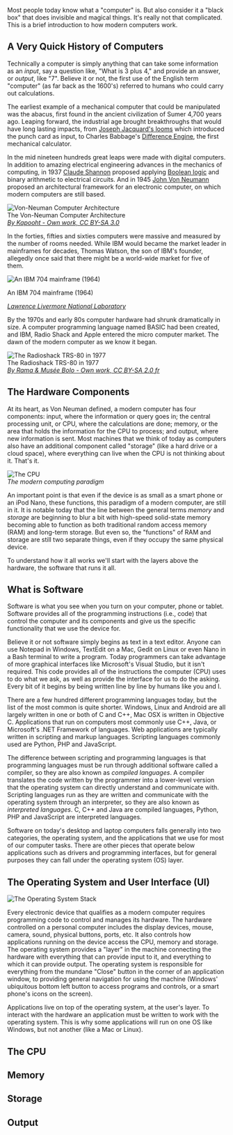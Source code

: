 Most people today know what a "computer" is. But also consider it a "black box" that does invisible and magical things. It's really not that complicated. This is a brief introduction to how modern computers work.

## A Very Quick History of Computers
Technically a computer is simply anything that can take some information as an *input*, say a question like, "What is 3 plus 4," and provide an answer, or *output*, like "7". Believe it or not, the first use of the English term "computer" (as far back as the 1600's) referred to humans who could carry out calculations.

The earliest example of a mechanical computer that could be manipulated was the abacus, first found in the ancient civilization of Sumer 4,700 years ago. Leaping forward, the industrial age brought breakthroughs that would have long lasting impacts, from [Joseph Jacquard's looms](https://en.wikipedia.org/wiki/Jacquard_loom) which introduced the punch card as input, to Charles Babbage's [Difference Engine](https://en.wikipedia.org/wiki/Difference_engine), the first mechanical calculator.

In the mid nineteen hundreds great leaps were made with digital computers. In addition to amazing electrical engineering advances in the mechanics of computing, in 1937 [Claude Shannon](https://en.wikipedia.org/wiki/Claude_Shannon) proposed applying [Boolean logic](https://en.wikipedia.org/wiki/Boolean_algebra) and binary arithmetic to electrical circuits. And in 1945 [John Von Neumann](https://en.wikipedia.org/wiki/Von_Neumann_architecture) proposed an architectural framework for an electronic computer, on which modern computers are still based.

![Von-Neuman Computer Architecture](../images/Von_Neumann_Architecture.svg)  
The Von-Neuman Computer Architecture  
*[By Kapooht - Own work, CC BY-SA 3.0](https://commons.wikimedia.org/w/index.php?curid=25789639)*

In the forties, fifties and sixties computers were massive and measured by the number of rooms needed. While IBM would became the market leader in mainframes for decades, Thomas Watson, the son of IBM's founder, allegedly once said that there might be a world-wide market for five of them.

![An IBM 704 mainframe (1964)](../images/IBM_704_mainframe.gif)  

An IBM 704 mainframe (1964)  

*[Lawrence Livermore National Laboratory](https://commons.wikimedia.org/w/index.php?curid=1565787)*

By the 1970s and early 80s computer hardware had shrunk dramatically in size. A computer programming language named BASIC had been created, and IBM, Radio Shack and Apple entered the micro computer market. The dawn of the modern computer as we know it began.

![The Radioshack TRS-80 in 1977](../images/640px-Radioshack_TRS80-IMG_7206.jpg)  
The Radioshack TRS-80 in 1977  
*[By Rama & Musée Bolo - Own work, CC BY-SA 2.0 fr](https://commons.wikimedia.org/w/index.php?curid=37010666)*

## The Hardware Components
At its heart, as Von Neuman defined, a modern computer has four components: input, where the information or query goes in; the central processing unit, or CPU, where the calculations are done; memory, or the area that holds the information for the CPU to process; and output, where new information is sent. Most machines that we think of today as computers also have an additional component called "storage" (like a hard drive or a cloud space), where everything can live when the CPU is not thinking about it. That's it.

![The CPU](../images/cpu.png)  
*The modern computing paradigm*

An important point is that even if the device is as small as a smart phone or an iPod Nano, these functions, this paradigm of a modern computer, are still in it. It is notable today that the line between the general terms *memory* and *storage* are beginning to blur a bit with high-speed solid-state memory becoming able to function as both traditional random access memory (RAM) and long-term storage. But even so, the "functions" of RAM and storage are still two separate things, even if they occupy the same physical device.

To understand how it all works we'll start with the layers above the hardware, the software that runs it all.

## What is Software
Software is what you see when you turn on your computer, phone or tablet. Software provides all of the programming instructions (i.e., code) that control the computer and its components and give us the specific functionality that we use the device for.

Believe it or not software simply begins as text in a text editor. Anyone can use Notepad in Windows, TextEdit on a Mac, Gedit on Linux or even Nano in a Bash terminal to write a program. Today programmers can take advantage of more graphical interfaces like Microsoft's Visual Studio, but it isn't required. This code provides all of the instructions the computer (CPU) uses to do what we ask, as well as provide the interface for us to do the asking. Every bit of it begins by being written line by line by humans like you and I.

There are a few hundred different programming languages today, but the list of the most common is quite shorter. Windows, Linux and Android are all largely written in one or both of C and C++, Mac OSX is written in Objective C. Applications that run on computers most commonly use C++, Java, or Microsoft's .NET Framework of languages. Web applications are typically written in scripting and markup languages. Scripting languages commonly used are Python, PHP and JavaScript.

The difference between scripting and programming languages is that programming languages must be run through additional software called a compiler, so they are also known as *compiled languages*. A compiler translates the code written by the programmer into a lower-level version that the operating system can directly understand and communicate with. Scripting languages run as they are written and communicate with the operating system through an interpreter, so they are also known as *interpreted languages*. C, C++ and Java are compiled languages, Python, PHP and JavaScript are interpreted languages.

Software on today's desktop and laptop computers falls generally into two categories, the operating system, and the applications that we use for most of our computer tasks. There are other pieces that operate below applications such as drivers and programming interfaces, but for general purposes they can fall under the operating system (OS) layer.

## The Operating System and User Interface (UI)

![The Operating System Stack](../images/os-layers.png)

Every electronic device that qualifies as a modern computer requires programming code to control and manages its hardware. The hardware controlled on a personal computer includes the display devices, mouse, camera, sound, physical buttons, ports, etc. It also controls how applications running on the device access the CPU, memory and storage. The operating system provides a "layer" in the machine connecting the hardware with everything that can provide input to it, and everything to which it can provide output. The operating system is responsible for everything from the mundane "Close" button in the corner of an application window, to providing general navigation for using the machine (Windows' ubiquitous bottom left button to access programs and controls, or a smart phone's icons on the screen).

Applications live on top of the operating system, at the user's layer. To interact with the hardware an application must be written to work with the operating system. This is why some applications will run on one OS like Windows, but not another (like a Mac or Linux).

## The CPU


## Memory

## Storage

## Output